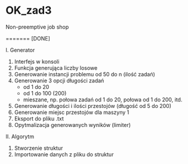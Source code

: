 OK_zad3
=======

Non-preemptive job shop

=======
[DONE]

I.  Generator
  1)  Interfejs w konsoli
  2)  Funkcja generująca liczby losowe 
  3)  Generowanie instancji problemu od 50 do n (ilość zadań)
  4)  Generowanie 3 opcji długości zadań
      - od 1 do 20
      - od 1 do 100 (200)
      - mieszane, np. połowa zadań od 1 do 20, połowa od 1 do 200, itd.
  5)  Generowanie długości i ilości przestojów (długość od 5 do 200)
  6)  Generowanie miejsc przestojów dla maszyny 1
  7)  Eksport do pliku .txt
  8)  Opytmalizacja generowanych wyników (limiter)
  
  
II. Algorytm
  1)  Stworzenie struktur
  2)  Importowanie danych z pliku do struktur
